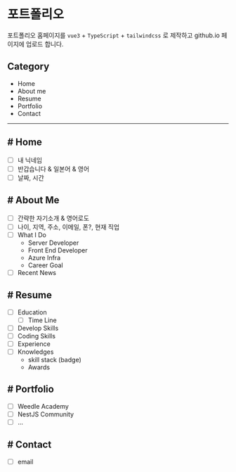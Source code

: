 # 포트폴리오

포트폴리오 홈페이지를 `vue3` + `TypeScript` + `tailwindcss` 로 제작하고 github.io 페이지에 업로드 합니다.

## Category

- Home
- About me
- Resume
- Portfolio
- Contact

<hr>

## # Home

- [ ] 내 닉네임
- [ ] 반갑습니다 & 일본어 & 영어
- [ ] 날짜, 시간

## # About Me

- [ ] 간략한 자기소개 & 영어로도
- [ ] 나이, 지역, 주소, 이메일, 폰?, 현재 직업
- [ ] What I Do
  - Server Developer
  - Front End Developer
  - Azure Infra
  - Career Goal
- [ ] Recent News

## # Resume

- [ ] Education
  - [ ] Time Line
- [ ] Develop Skills
- [ ] Coding Skills
- [ ] Experience
- [ ] Knowledges
  - skill stack (badge)
  - Awards

## # Portfolio

- [ ] Weedle Academy
- [ ] NestJS Community
- [ ] ...

## # Contact

- [ ] email
